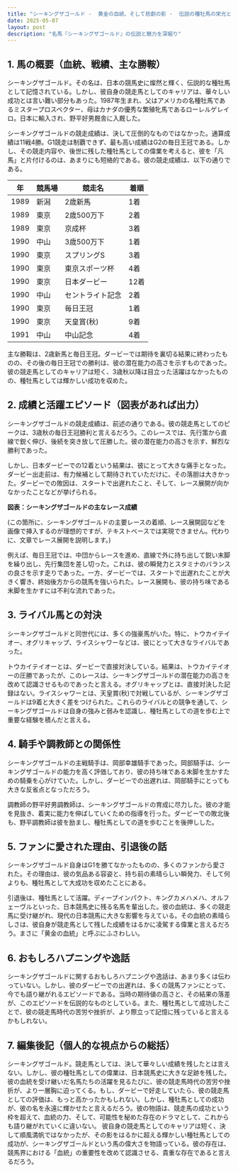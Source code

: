 ```yaml
---
title: "シーキングザゴールド -  黄金の血統、そして悲劇の影 -  伝説の種牡馬の栄光と影"
date: 2025-05-07
layout: post
description: "名馬『シーキングザゴールド』の伝説と魅力を深堀り"
---
```


## 1. 馬の概要（血統、戦績、主な勝鞍）

シーキングザゴールド。その名は、日本の競馬史に燦然と輝く、伝説的な種牡馬として記憶されている。しかし、彼自身の競走馬としてのキャリアは、華々しい成功とは言い難い部分もあった。1987年生まれ、父はアメリカの名種牡馬であるミスタープロスペクター、母はカナダの優秀な繁殖牝馬であるローレルゲレイロ。日本に輸入され、野平好男厩舎に入厩した。

シーキングザゴールドの競走成績は、決して圧倒的なものではなかった。通算成績は11戦4勝。G1競走は制覇できず、最も高い成績はG2の毎日王冠である。しかし、その競走内容や、後世に残した種牡馬としての偉業を考えると、彼を「凡馬」と片付けるのは、あまりにも短絡的である。彼の競走成績は、以下の通りである。

| 年 | 競馬場 | 競走名 | 着順 |
|---|---|---|---|
| 1989 | 新潟 | 2歳新馬 | 1着 |
| 1989 | 東京 | 2歳500万下 | 2着 |
| 1989 | 東京 | 京成杯 | 3着 |
| 1990 | 中山 | 3歳500万下 | 1着 |
| 1990 | 東京 | スプリングS | 3着 |
| 1990 | 東京 | 東京スポーツ杯 | 4着 |
| 1990 | 東京 | 日本ダービー | 12着 |
| 1990 | 中山 | セントライト記念 | 2着 |
| 1990 | 東京 | 毎日王冠 | 1着 |
| 1990 | 東京 | 天皇賞(秋) | 9着 |
| 1991 | 中山 | 中山記念 | 4着 |


主な勝鞍は、2歳新馬と毎日王冠。ダービーでは期待を裏切る結果に終わったものの、その後の毎日王冠での勝利は、彼の潜在能力の高さを示すものであった。彼の競走馬としてのキャリアは短く、3歳秋以降は目立った活躍はなかったものの、種牡馬としては輝かしい成功を収めた。


## 2. 成績と活躍エピソード（図表があれば出力）

シーキングザゴールドの競走成績は、前述の通りである。彼の競走馬としてのピークは、3歳秋の毎日王冠勝利と言えるだろう。このレースでは、先行策から直線で鋭く伸び、後続を突き放して圧勝した。彼の潜在能力の高さを示す、鮮烈な勝利であった。

しかし、日本ダービーでの12着という結果は、彼にとって大きな痛手となった。ダービー出走前は、有力候補として期待されていただけに、その落胆は大きかった。ダービーでの敗因は、スタートで出遅れたこと、そして、レース展開が向かなかったことなどが挙げられる。

**図表：シーキングザゴールドの主なレース成績**

(この箇所に、シーキングザゴールドの主要レースの着順、レース展開図などを画像で挿入するのが理想的ですが、テキストベースでは実現できません。代わりに、文章でレース展開を説明します。)

例えば、毎日王冠では、中団からレースを進め、直線で外に持ち出して鋭い末脚を繰り出し、先行集団を差し切った。これは、彼の瞬発力とスタミナのバランスの良さを示す走りであった。一方、ダービーでは、スタートで出遅れたことが大きく響き、終始後方からの競馬を強いられた。レース展開も、彼の持ち味である末脚を生かすには不利な流れであった。


## 3. ライバル馬との対決

シーキングザゴールドと同世代には、多くの強豪馬がいた。特に、トウカイテイオー、オグリキャップ、ライスシャワーなどは、彼にとって大きなライバルであった。

トウカイテイオーとは、ダービーで直接対決している。結果は、トウカイテイオーの圧勝であったが、このレースは、シーキングザゴールドの潜在能力の高さを改めて認識させるものであったと言える。オグリキャップとは、直接対決した記録はない。ライスシャワーとは、天皇賞(秋)で対戦しているが、シーキングザゴールドは9着と大きく差をつけられた。これらのライバルとの競争を通して、シーキングザゴールドは自身の強みと弱みを認識し、種牡馬としての道を歩む上で重要な経験を積んだと言える。


## 4. 騎手や調教師との関係性

シーキングザゴールドの主戦騎手は、岡部幸雄騎手であった。岡部騎手は、シーキングザゴールドの能力を高く評価しており、彼の持ち味である末脚を生かすための騎乗を心がけていた。しかし、ダービーでの出遅れは、岡部騎手にとっても大きな反省点となっただろう。

調教師の野平好男調教師は、シーキングザゴールドの育成に尽力した。彼の才能を見抜き、着実に能力を伸ばしていくための指導を行った。ダービーでの敗北後も、野平調教師は彼を励まし、種牡馬としての道を歩むことを後押しした。


## 5. ファンに愛された理由、引退後の話

シーキングザゴールド自身はG1を勝てなかったものの、多くのファンから愛された。その理由は、彼の気品ある容姿と、持ち前の素晴らしい瞬発力、そして何よりも、種牡馬として大成功を収めたことにある。

引退後は、種牡馬として活躍。ディープインパクト、キングカメハメハ、オルフェーヴルといった、日本競馬史に残る名馬を輩出した。彼の血統は、多くの競走馬に受け継がれ、現代の日本競馬に大きな影響を与えている。その血統の素晴らしさは、彼自身が競走馬として残した成績をはるかに凌駕する偉業と言えるだろう。まさに「黄金の血統」と呼ぶにふさわしい。


## 6. おもしろハプニングや逸話

シーキングザゴールドに関するおもしろハプニングや逸話は、あまり多くは伝わっていない。しかし、彼のダービーでの出遅れは、多くの競馬ファンにとって、今でも語り継がれるエピソードである。当時の期待値の高さと、その結果の落差が、このエピソードを伝説的なものとしている。また、種牡馬として成功したことで、彼の競走馬時代の苦労や挫折が、より際立って記憶に残っていると言えるかもしれない。


## 7. 編集後記（個人的な視点からの総括）

シーキングザゴールド。競走馬としては、決して華々しい成績を残したとは言えない。しかし、彼の種牡馬としての偉業は、日本競馬史に大きな足跡を残した。彼の血統を受け継いだ名馬たちの活躍を見るたびに、彼の競走馬時代の苦労や挫折が、より一層胸に迫ってくる。もし、ダービーで好走していたら、彼の競走馬としての評価は、もっと高かったかもしれない。しかし、種牡馬としての成功が、彼の名を永遠に輝かせたと言えるだろう。彼の物語は、競走馬の成功という枠を超えて、血統の力、そして、可能性を秘めた存在のドラマとして、これからも語り継がれていくに違いない。  彼自身の競走馬としてのキャリアは短く、決して順風満帆ではなかったが、その影をはるかに超える輝かしい種牡馬としての成功が、シーキングザゴールドという馬の偉大さを物語っている。彼の存在は、競馬界における「血統」の重要性を改めて認識させる、貴重な存在であると言えるだろう。
